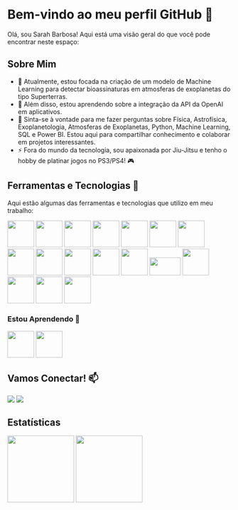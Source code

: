 # Bem-vindo ao meu perfil GitHub 🚀

Olá, sou Sarah Barbosa! Aqui está uma visão geral do que você pode encontrar neste espaço:

## Sobre Mim

- 🔭 Atualmente, estou focada na criação de um modelo de Machine Learning para detectar bioassinaturas em atmosferas de exoplanetas do tipo Superterras.
- 🌱 Além disso, estou aprendendo sobre a integração da API da OpenAI em aplicativos.
- 💬 Sinta-se à vontade para me fazer perguntas sobre Física, Astrofísica, Exoplanetologia, Atmosferas de Exoplanetas, Python, Machine Learning, SQL e Power BI. Estou aqui para compartilhar conhecimento e colaborar em projetos interessantes.
- ⚡ Fora do mundo da tecnologia, sou apaixonada por Jiu-Jitsu e tenho o hobby de platinar jogos no PS3/PS4! 🎮

## Ferramentas e Tecnologias  🔧

Aqui estão algumas das ferramentas e tecnologias que utilizo em meu trabalho:

<img src="https://cdn.jsdelivr.net/gh/devicons/devicon/icons/inkscape/inkscape-plain.svg" width="60" height="60"/> <img src="https://cdn.jsdelivr.net/gh/devicons/devicon/icons/latex/latex-original.svg" width="60" height="60"/> <img src="https://cdn.jsdelivr.net/gh/devicons/devicon/icons/mysql/mysql-original.svg" width="60" height="60"/> <img src="https://cdn.jsdelivr.net/gh/devicons/devicon/icons/postgresql/postgresql-original.svg" width="60" height="60"/> <img src="https://cdn.jsdelivr.net/gh/devicons/devicon/icons/vscode/vscode-original.svg" width="60" height="60"/> <img src="https://cdn.jsdelivr.net/gh/devicons/devicon/icons/python/python-original.svg" width="60" height="60"/> <img src="https://cdn.jsdelivr.net/gh/devicons/devicon/icons/jupyter/jupyter-original-wordmark.svg" width="60" height="60"/> <img src="https://cdn.jsdelivr.net/gh/devicons/devicon/icons/numpy/numpy-original.svg" width="60" height="60"/> <img src="https://cdn.jsdelivr.net/gh/devicons/devicon/icons/pandas/pandas-original.svg" width="60" height="60"/> <img src="https://upload.wikimedia.org/wikipedia/commons/thumb/8/84/Matplotlib_icon.svg/2048px-Matplotlib_icon.svg.png" width="60" height="60"/> <img src="https://seaborn.pydata.org/_images/logo-mark-lightbg.svg" width="60" height="60"/>  <img src="https://cdn.icon-icons.com/icons2/2699/PNG/512/plot_ly_logo_icon_168902.png" width="60" height="60"/> <img src="https://upload.wikimedia.org/wikipedia/commons/thumb/0/05/Scikit_learn_logo_small.svg/2560px-Scikit_learn_logo_small.svg.png" width="70" height="40"/> <img src="https://cdn.jsdelivr.net/gh/devicons/devicon/icons/tensorflow/tensorflow-original.svg" width="60" height="60"/> <img src="https://www.astropy.org/images/astropy_brandmark.png" width="60" height="60"/> <img src="https://cdn.jsdelivr.net/gh/devicons/devicon/icons/r/r-original.svg" width="60" height="60"/> <img src="https://cdn.jsdelivr.net/gh/devicons/devicon/icons/rstudio/rstudio-original.svg" width="60" height="60"/> 

### Estou Aprendendo 🧠

<img src="https://cdn.jsdelivr.net/gh/devicons/devicon/icons/git/git-original.svg" width="60" height="60"/> <img src="https://cdn.jsdelivr.net/gh/devicons/devicon/icons/docker/docker-original.svg" width="60" height="60"/> 

## Vamos Conectar! 📫

<div>
<a href = "mailto:sarah@fisica.ufc.br"><img src="https://img.shields.io/badge/Gmail-D14836?style=for-the-badge&logo=gmail&logoColor=white" target="_blank"></a>
<a href="https://www.linkedin.com/in/sarah-aroucha-barbosa/" target="_blank"><img src="https://img.shields.io/badge/-LinkedIn-%230077B5?style=for-the-badge&logo=linkedin&logoColor=white" target="_blank"></a>   
</div>

## Estatísticas

<div>
<img height="150em" src="https://github-readme-stats-git-masterrstaa-rickstaa.vercel.app/api/top-langs/?username=SarahBarbosa&layout=compact&langs_count=7&theme=radical"/>
<img height="150em" src="https://github-readme-stats-git-masterrstaa-rickstaa.vercel.app/api?username=SarahBarbosa&show_icons=true&theme=radical&include_all_commits=true&count_private=true"/>
</div>
